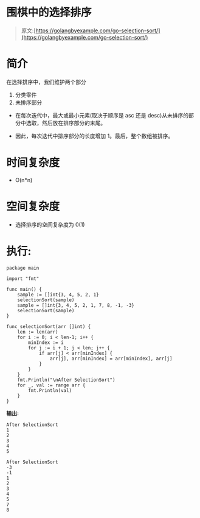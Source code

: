 # 围棋中的选择排序

> 原文:[https://golangbyexample.com/go-selection-sort/](https://golangbyexample.com/go-selection-sort/)

# **简介**

在选择排序中，我们维护两个部分

1.  分类零件
2.  未排序部分

*   在每次迭代中，最大或最小元素(取决于顺序是 asc 还是 desc)从未排序的部分中选取，然后放在排序部分的末尾。

*   因此，每次迭代中排序部分的长度增加 1。最后，整个数组被排序。

# **时间复杂度**

*   O(n*n)

# **空间复杂度**

*   选择排序的空间复杂度为 0(1)

# **执行:**

```
package main

import "fmt"

func main() {
    sample := []int{3, 4, 5, 2, 1}
    selectionSort(sample)
    sample = []int{3, 4, 5, 2, 1, 7, 8, -1, -3}
    selectionSort(sample)
}

func selectionSort(arr []int) {
    len := len(arr)
    for i := 0; i < len-1; i++ {
        minIndex := i
        for j := i + 1; j < len; j++ {
            if arr[j] < arr[minIndex] {
                arr[j], arr[minIndex] = arr[minIndex], arr[j]
            }
        }
    }
    fmt.Println("\nAfter SelectionSort")
    for _, val := range arr {
        fmt.Println(val)
    }
}
```

**输出:**

```
After SelectionSort
1
2
3
4
5

After SelectionSort
-3
-1
1
2
3
4
5
7
8
```